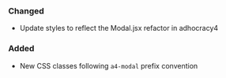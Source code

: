 ### Changed
- Update styles to reflect the Modal.jsx refactor in adhocracy4

### Added
- New CSS classes following `a4-modal` prefix convention